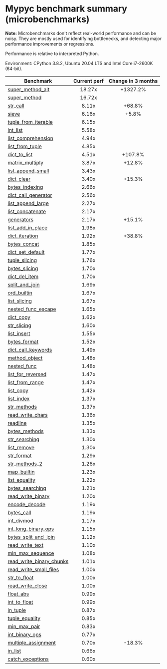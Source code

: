 # Mypyc benchmark summary (microbenchmarks)

**Note:** Microbenchmarks don't reflect real-world performance and can be noisy.
           They are mostly used for identifying bottlenecks, and detecting major performance
           improvements or regressions.

Performance is relative to interpreted Python.

Environment: CPython 3.8.2, Ubuntu 20.04 LTS and Intel Core i7-2600K (64-bit).

| Benchmark | Current perf | Change in 3 months |
| --- | :---: | :---: |
| [super_method_alt](benchmarks/super_method_alt.md) | 18.27x | +1327.2% |
| [super_method](benchmarks/super_method.md) | 16.72x |  |
| [str_call](benchmarks/str_call.md) | 8.11x | +68.8% |
| [sieve](benchmarks/sieve.md) | 6.16x | +5.8% |
| [tuple_from_iterable](benchmarks/tuple_from_iterable.md) | 6.15x |  |
| [int_list](benchmarks/int_list.md) | 5.58x |  |
| [list_comprehension](benchmarks/list_comprehension.md) | 4.94x |  |
| [list_from_tuple](benchmarks/list_from_tuple.md) | 4.85x |  |
| [dict_to_list](benchmarks/dict_to_list.md) | 4.51x | +107.8% |
| [matrix_multiply](benchmarks/matrix_multiply.md) | 3.87x | +12.8% |
| [list_append_small](benchmarks/list_append_small.md) | 3.43x |  |
| [dict_clear](benchmarks/dict_clear.md) | 3.40x | +15.3% |
| [bytes_indexing](benchmarks/bytes_indexing.md) | 2.66x |  |
| [dict_call_generator](benchmarks/dict_call_generator.md) | 2.56x |  |
| [list_append_large](benchmarks/list_append_large.md) | 2.27x |  |
| [list_concatenate](benchmarks/list_concatenate.md) | 2.17x |  |
| [generators](benchmarks/generators.md) | 2.17x | +15.1% |
| [list_add_in_place](benchmarks/list_add_in_place.md) | 1.98x |  |
| [dict_iteration](benchmarks/dict_iteration.md) | 1.92x | +38.8% |
| [bytes_concat](benchmarks/bytes_concat.md) | 1.85x |  |
| [dict_set_default](benchmarks/dict_set_default.md) | 1.77x |  |
| [tuple_slicing](benchmarks/tuple_slicing.md) | 1.76x |  |
| [bytes_slicing](benchmarks/bytes_slicing.md) | 1.70x |  |
| [dict_del_item](benchmarks/dict_del_item.md) | 1.70x |  |
| [split_and_join](benchmarks/split_and_join.md) | 1.69x |  |
| [ord_builtin](benchmarks/ord_builtin.md) | 1.67x |  |
| [list_slicing](benchmarks/list_slicing.md) | 1.67x |  |
| [nested_func_escape](benchmarks/nested_func_escape.md) | 1.65x |  |
| [dict_copy](benchmarks/dict_copy.md) | 1.62x |  |
| [str_slicing](benchmarks/str_slicing.md) | 1.60x |  |
| [list_insert](benchmarks/list_insert.md) | 1.55x |  |
| [bytes_format](benchmarks/bytes_format.md) | 1.52x |  |
| [dict_call_keywords](benchmarks/dict_call_keywords.md) | 1.49x |  |
| [method_object](benchmarks/method_object.md) | 1.48x |  |
| [nested_func](benchmarks/nested_func.md) | 1.48x |  |
| [list_for_reversed](benchmarks/list_for_reversed.md) | 1.47x |  |
| [list_from_range](benchmarks/list_from_range.md) | 1.47x |  |
| [list_copy](benchmarks/list_copy.md) | 1.42x |  |
| [list_index](benchmarks/list_index.md) | 1.37x |  |
| [str_methods](benchmarks/str_methods.md) | 1.37x |  |
| [read_write_chars](benchmarks/read_write_chars.md) | 1.36x |  |
| [readline](benchmarks/readline.md) | 1.35x |  |
| [bytes_methods](benchmarks/bytes_methods.md) | 1.33x |  |
| [str_searching](benchmarks/str_searching.md) | 1.30x |  |
| [list_remove](benchmarks/list_remove.md) | 1.30x |  |
| [str_format](benchmarks/str_format.md) | 1.29x |  |
| [str_methods_2](benchmarks/str_methods_2.md) | 1.26x |  |
| [map_builtin](benchmarks/map_builtin.md) | 1.23x |  |
| [list_equality](benchmarks/list_equality.md) | 1.22x |  |
| [bytes_searching](benchmarks/bytes_searching.md) | 1.21x |  |
| [read_write_binary](benchmarks/read_write_binary.md) | 1.20x |  |
| [encode_decode](benchmarks/encode_decode.md) | 1.19x |  |
| [bytes_call](benchmarks/bytes_call.md) | 1.19x |  |
| [int_divmod](benchmarks/int_divmod.md) | 1.17x |  |
| [int_long_binary_ops](benchmarks/int_long_binary_ops.md) | 1.15x |  |
| [bytes_split_and_join](benchmarks/bytes_split_and_join.md) | 1.12x |  |
| [read_write_text](benchmarks/read_write_text.md) | 1.10x |  |
| [min_max_sequence](benchmarks/min_max_sequence.md) | 1.08x |  |
| [read_write_binary_chunks](benchmarks/read_write_binary_chunks.md) | 1.01x |  |
| [read_write_small_files](benchmarks/read_write_small_files.md) | 1.00x |  |
| [str_to_float](benchmarks/str_to_float.md) | 1.00x |  |
| [read_write_close](benchmarks/read_write_close.md) | 1.00x |  |
| [float_abs](benchmarks/float_abs.md) | 0.99x |  |
| [int_to_float](benchmarks/int_to_float.md) | 0.99x |  |
| [in_tuple](benchmarks/in_tuple.md) | 0.87x |  |
| [tuple_equality](benchmarks/tuple_equality.md) | 0.85x |  |
| [min_max_pair](benchmarks/min_max_pair.md) | 0.83x |  |
| [int_binary_ops](benchmarks/int_binary_ops.md) | 0.77x |  |
| [multiple_assignment](benchmarks/multiple_assignment.md) | 0.70x | -18.3% |
| [in_list](benchmarks/in_list.md) | 0.66x |  |
| [catch_exceptions](benchmarks/catch_exceptions.md) | 0.60x |  |

